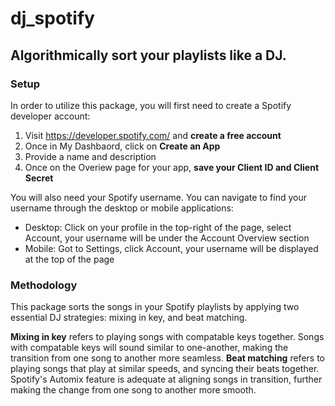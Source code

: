 # dj_spotify
## Algorithmically sort your playlists like a DJ.

### Setup
In order to utilize this package, you will first need to create a Spotify developer account:
  1. Visit https://developer.spotify.com/ and **create a free account**
  2. Once in My Dashbaord, click on **Create an App**
  3. Provide a name and description 
  4. Once on the Overiew page for your app, **save your Client ID and Client Secret**

You will also need your Spotify username. You can navigate to find your username through the desktop or mobile applications:
  - Desktop: Click on your profile in the top-right of the page, select Account, your username will be under the Account Overview section
  - Mobile: Got to Settings, click Account, your username will be displayed at the top of the page

### Methodology

This package sorts the songs in your Spotify playlists by applying two essential DJ strategies: mixing in key, and beat matching.

**Mixing in key** refers to playing songs with compatable keys together. Songs with compatable keys will sound similar to one-another, making
the transition from one song to another more seamless. **Beat matching** refers to playing songs that play at similar speeds, and syncing
their beats together. Spotify's Automix feature is adequate at aligning songs in transition, further making the change from one song to another
more smooth.
